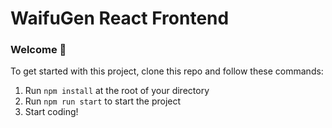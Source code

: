 # WaifuGen React Frontend

### **Welcome 👋**

To get started with this project, clone this repo and follow these commands:

1. Run `npm install` at the root of your directory
2. Run `npm run start` to start the project
3. Start coding!
